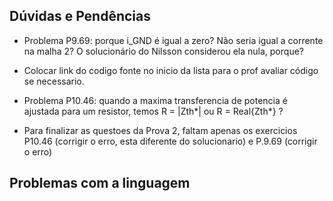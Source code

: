 ## Dúvidas e Pendências

- Problema P9.69: porque i_GND é igual a zero? Não seria igual a corrente na malha 2?
O solucionário do Nilsson considerou ela nula, porque?
- Colocar link do codigo fonte no inicio da lista para o prof avaliar código se necessario.
- Problema P10.46: quando a maxima transferencia de potencia é ajustada para um resistor, temos
R = |Zth*| ou R = Real{Zth*} ?

- Para finalizar as questoes da Prova 2, faltam apenas os exercicios P10.46 (corrigir o erro, esta diferente do solucionario) e P.9.69 (corrigir o erro)

## Problemas com a linguagem

